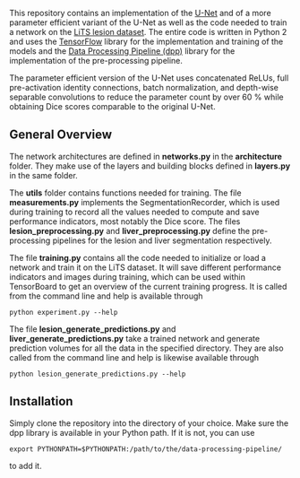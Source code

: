 This repository contains an implementation of the [U-Net](https://arxiv.org/abs/1505.04597) and of a more parameter efficient variant of the U-Net as well as the code needed to train a network on the [LiTS lesion dataset](http://lits-challenge.com/). The entire code is written in Python 2 and uses the [TensorFlow](http://tensorflow.org/) library for the implementation and training of the models and the [Data Processing Pipeline (dpp)](https://github.com/FelixGruen/data-processing-pipeline) library for the implementation of the pre-processing pipeline.

The parameter efficient version of the U-Net uses concatenated ReLUs, full pre-activation identity connections, batch normalization, and depth-wise separable convolutions to reduce the parameter count by over 60 % while obtaining Dice scores comparable to the original U-Net.

## General Overview

The network architectures are defined in **networks.py** in the **architecture** folder. They make use of the layers and building blocks defined in **layers.py** in the same folder.

The **utils** folder contains functions needed for training. The file **measurements.py** implements the SegmentationRecorder, which is used during training to record all the values needed to compute and save performance indicators, most notably the Dice score. The files **lesion_preprocessing.py** and **liver_preprocessing.py** define the pre-processing pipelines for the lesion and liver segmentation respectively.

The file **training.py** contains all the code needed to initialize or load a network and train it on the LiTS dataset. It will save different performance indicators and images during training, which can be used within TensorBoard to get an overview of the current training progress. It is called from the command line and help is available through

    python experiment.py --help

The file **lesion_generate_predictions.py** and **liver_generate_predictions.py** take a trained network and generate prediction volumes for all the data in the specified directory. They are also called from the command line and help is likewise available through

    python lesion_generate_predictions.py --help

## Installation

Simply clone the repository into the directory of your choice. Make sure the dpp library is available in your Python path. If it is not, you can use

    export PYTHONPATH=$PYTHONPATH:/path/to/the/data-processing-pipeline/

to add it.